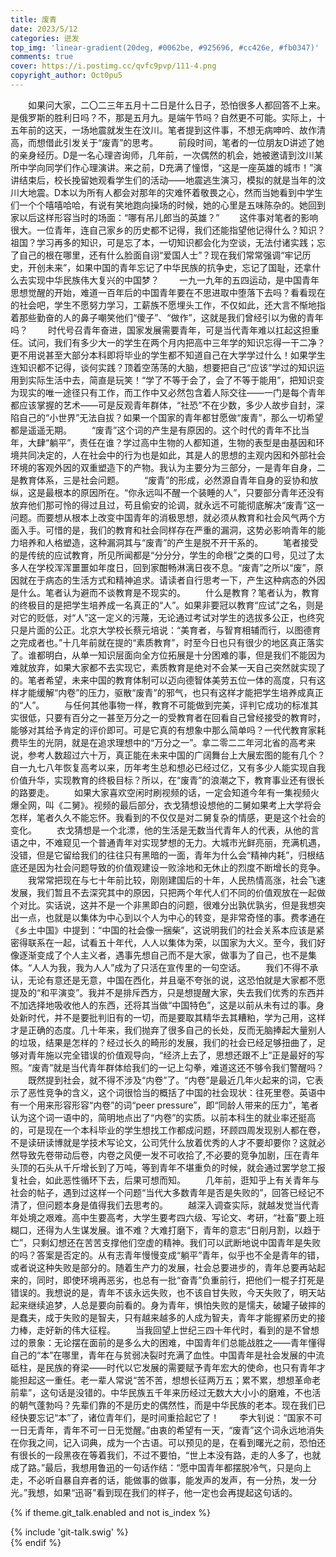 ```yaml
---
title: 废青
date: 2023/5/12
categories: 迸发
top_img: 'linear-gradient(20deg, #0062be, #925696, #cc426e, #fb0347)'
comments: true
cover: https://i.postimg.cc/qvfc9pvp/111-4.png
copyright_author: Oct0pu5
---
```


&ensp;&ensp;&ensp;&ensp;如果问大家，二〇二三年五月十二日是什么日子，恐怕很多人都回答不上来。是俄罗斯的胜利日吗？不，那是五月九。是端午节吗？自然更不可能。实际上，十五年前的这天，一场地震就发生在汶川。笔者提到这件事，不想无病呻吟、故作清高，而想借此引发关于“废青”的思考。
&ensp;&ensp;&ensp;&ensp;前段时间，笔者的一位朋友D讲述了她的亲身经历。D是一名心理咨询师，几年前，一次偶然的机会，她被邀请到汶川某所中学向同学们作心理演讲。来之前，D充满了憧憬，“这是一座英雄的城市！”演讲结束后，校长挽留她观看学生们的活动——地震逃生演习，模拟的就是当年的汶川大地震。D本以为所有人都会对那年的灾难怀着敬畏之心，然而当她看到中学生们一个个嘻嘻哈哈，有说有笑地跑向操场的时候，她的心里是五味陈杂的。她回到家以后这样形容当时的场面：“哪有吊儿郎当的英雄？”
&ensp;&ensp;&ensp;&ensp;这件事对笔者的影响很大。一位青年，连自己家乡的历史都不记得，我们还能指望他记得什么？知识？祖国？学习再多的知识，可是忘了本，一切知识都会化为空谈，无法付诸实践；忘了自己的根在哪里，还有什么脸面自诩“爱国人士”？现在我们常常强调“牢记历史，开创未来”，如果中国的青年忘记了中华民族的抗争史，忘记了国耻，还拿什么去实现中华民族伟大复兴的中国梦？
&ensp;&ensp;&ensp;&ensp;一九一九年的五四运动，是中国青年思想觉醒的开始，难道一百年后的中国青年要在不思进取中堕落下去吗？看看现在的社会吧，学生不愿努力学习，工薪族不愿埋头工作，不仅如此，还大言不惭地指着那些勤奋的人的鼻子嘲笑他们“傻子”、“做作”，这就是我们曾经引以为傲的青年吗？
&ensp;&ensp;&ensp;&ensp;时代号召青年奋进，国家发展需要青年，可是当代青年难以扛起这担重任。试问，我们有多少大一的学生在两个月内把高中三年学的知识忘得一干二净？更不用说甚至大部分本科即将毕业的学生都不知道自己在大学学过什么！如果学生连知识都不记得，谈何实践？顶着空荡荡的大脑，想要把自己“应该”学过的知识运用到实际生活中去，简直是玩笑！“学了不等于会了，会了不等于能用”，把知识变为现实的唯一途径只有工作，而工作中又必然包含着人际交往——一门是每个青年都应该掌握的艺术——可是反观青年群体，“社恐”不在少数，多少人故步自封，深陷自己的“小世界”无法自拔？如果一个国家的青年都甘愿做“废青”，那么一切希望都是遥遥无期。
&ensp;&ensp;&ensp;&ensp;“废青”这个词的产生是有原因的。这个时代的青年不比当年，大肆“躺平”，责任在谁？学过高中生物的人都知道，生物的表型是由基因和环境共同决定的，人在社会中的行为也是如此，其是人的思想的主观内因和外部社会环境的客观外因的双重塑造下的产物。我认为主要分为三部分，一是青年自身，二是教育体系，三是社会问题。
&ensp;&ensp;&ensp;&ensp;“废青”的形成，必然源自青年自身的妥协和放纵，这是最根本的原因所在。“你永远叫不醒一个装睡的人”，只要部分青年还没有放弃他们那可怜的得过且过，苟且偷安的论调，就永远不可能彻底解决“废青”这一问题。而要想从根本上改变中国青年的消极思想，就必须从教育和社会风气两个方面入手。可惜的是，我们的教育和社会同样存在严重的漏洞，这势必影响青年的能力培养和人格塑造，这种漏洞其与“废青”的产生是脱不开干系的。
&ensp;&ensp;&ensp;&ensp;笔者接受的是传统的应试教育，所见所闻都是“分分分，学生的命根”之类的口号，见过了太多人在学校浑浑噩噩如年度日，回到家酣畅淋漓日夜不息。“废青”之所以“废”，原因就在于病态的生活方式和精神追求。请读者自行思考一下，产生这种病态的外因是什么。笔者认为避而不谈教育是不现实的。
&ensp;&ensp;&ensp;&ensp;什么是教育？笔者认为，教育的终极目的是把学生培养成一名真正的“人”。如果非要冠以教育“应试”之名，则是对它的贬低，对“人”这一定义的污蔑，无论通过考试对学生的选拔多公正，也终究只是片面的公正。北京大学校长蔡元培说：“美育者，与智育相辅而行，以图德育之完成者也。”十几年前就在提的“素质教育”，时至今日也只有很少的地区真正落实了。谁都明白，从单一知识层面向全方位拓展是十分困难的事，但是我们不能因为难就放弃，如果大家都不去实现它，素质教育是绝对不会某一天自己突然就实现了的。笔者希望，未来中国的教育体制可以迈向德智体美劳五位一体的高度，只有这样才能缓解“内卷”的压力，驱散“废青”的邪气，也只有这样才能把学生培养成真正的“人”。
&ensp;&ensp;&ensp;&ensp;与任何其他事物一样，教育不可能做到完美，评判它成功的标准其实很低，只要有百分之一甚至万分之一的受教育者在回看自己曾经接受的教育时，能够对其给予肯定的评价即可。可是它真的有想象中那么简单吗？一代代教育家耗费毕生的光阴，就是在追求理想中的“万分之一”。拿二零二二年河北省的高考来说，参考人数超过六十万，真正能在未来中国的广阔舞台上大展宏图的能有几个？自一九七八年恢复高考以来，历年考生总和想必已经过亿，又有多少人能实现自我价值升华，实现教育的终极目标？所以，在“废青”的浪潮之下，教育事业还有很长的路要走。
&ensp;&ensp;&ensp;&ensp;如果大家喜欢空闲时刷视频的话，一定会知道今年有一集视频火爆全网，叫《二舅》。视频的最后部分，衣戈猜想设想他的二舅如果考上大学将会怎样，笔者久久不能忘怀。我看到的不仅仅是对二舅复杂的情感，更是这个社会的变化。
&ensp;&ensp;&ensp;&ensp;衣戈猜想是一个北漂，他的生活是无数当代青年人的代表，从他的言语之中，不难窥见一个普通青年对实现梦想的无力。大城市光鲜亮丽，充满机遇，没错，但是它留给我们的往往只有黑暗的一面，青年为什么会“精神内耗”，归根结底还是因为社会问题导致的价值观建设一败涂地和无休止的烈度不断增长的竞争。
&ensp;&ensp;&ensp;&ensp;我常常把现在与七十年前比较，刚刚建国后的十年，人民热情高涨，社会飞速发展，我们暂且不去深究其中的原因，只把两个年代人们不同的价值观放在一起做个对比。实话说，这并不是一个非黑即白的问题，很难分出孰优孰劣，但是我想突出一点，也就是以集体为中心到以个人为中心的转变，是非常奇怪的事。费孝通在《乡土中国》中提到：“中国的社会像一捆柴”，这说明我们的社会关系本应该是紧密得联系在一起，试看五十年代，人人以集体为荣，以国家为大义。至今，我们好像逐渐变成了个人主义者，遇事先想自己而不是大家，做事为了自己，也不是集体。“人人为我，我为人人”成为了只活在宣传里的一句空话。
&ensp;&ensp;&ensp;&ensp;我们不得不承认，无论有意还是无意，中国在西化，并且毫不夸张的说，这恐怕就是大家都不愿提及的“和平演变”。我并不是排斥西方，只是想提醒大家，失去我们优秀的东西并不加选择地吸收他人的东西，还将其当做“中国特色”，这是以前从未有过的事。身处新时代，并不是要批判旧有的一切，而是要取其精华去其糟粕，学为己用，这样才是正确的态度。几十年来，我们抛弃了很多自己的长处，反而无脑捧起大量别人的垃圾，结果是怎样的？经过长久的畸形的发展，我们的社会已经足够扭曲了，足够对青年施以完全错误的价值观导向，“经济上去了，思想还跟不上”正是最好的写照。“废青”就是当代青年群体给我们的一记上勾拳，难道这还不够令我们警醒吗？
&ensp;&ensp;&ensp;&ensp;既然提到社会，就不得不涉及“内卷”了。“内卷”是最近几年火起来的词，它表示了恶性竞争的含义，这个词很恰当的概括了中国的社会现状：往死里卷。英语中有一个用来形容形容“内卷”的词“peer pressure”，即“同龄人带来的压力”，笔者认为这个词一语中的，简明地点出了“内卷”的实质。以前本科生的就业率还挺高的，可是现在一个本科毕业的学生想找工作都成问题，环顾四周发现别人都在卷，不是读研读博就是学技术写论文，公司凭什么放着优秀的人才不要却要你？这就必然导致先卷带动后卷，内卷之风便一发不可收拾了,不必要的竞争加剧，压在青年头顶的石头从千斤增长到了万吨，等到青年不堪重负的时候，就会通过罢学怠工报复社会，如此恶性循环下去，后果可想而知。
&ensp;&ensp;&ensp;&ensp;几年前，逛知乎上有关青年与社会的帖子，遇到过这样一个问题“当代大多数青年是否是失败的”，回答已经记不清了，但问题本身是值得我们去思考的。
&ensp;&ensp;&ensp;&ensp;越深入调查实际，就越发觉当代青年处境之艰难。高中生要高考，大学生要考四六级、写论文、考研，“社畜”要上班糊口，还得为人生谋发展。谁不难？大难打磨下，青年的意志“日削月割，以趋于亡”，只剩幻想还在苦苦支撑他们空虚的精神。我们可以武断地说中国青年是失败的吗？答案是否定的。从有志青年慢慢变成“躺平”青年，似乎也不全是青年的错，或者说这种失败是部分的。随着生产力的发展，社会总要进步的，青年总要再站起来的，同时，即使环境再恶劣，也总有一批“奋青”负重前行，把他们一棍子打死是错误的。我想说的是，青年不该永远失败，也不该自甘失败，今天失败了，明天站起来继续追梦，人总是要向前看的。身为青年，惧怕失败的是懦夫，破罐子破摔的是蠢夫，成于失败的是智夫，只有越来越多的人成为智夫，青年才能握紧历史的接力棒，走好新的伟大征程。
&ensp;&ensp;&ensp;&ensp;当我回望上世纪三四十年代时，看到的是不曾想过的景象：无论摆在面前的是多么大的困难，中国青年们总能战胜之——青年懂得自己的“本”在哪里，青年在与贫弱决裂时充满了血性。中国青年是社会发展的中流砥柱，是民族的脊梁——时代以它发展的需要赋予青年宏大的使命，也只有青年才能担起这一重任。老一辈人常说“苦不苦，想想长征两万五；累不累，想想革命老前辈”，这句话是没错的。中华民族五千年来历经过无数大大小小的磨难，不也活的朝气蓬勃吗？先辈们靠的不是历史的偶然性，而是中华民族的老本。现在我们已经快要忘记“本”了，诸位青年们，是时间重拾起它了！
&ensp;&ensp;&ensp;&ensp;李大钊说：“国家不可一日无青年，青年不可一日无觉醒。”由衷的希望有一天，“废青”这个词永远地消失在你我之间，记入词典，成为一个古语。可以预见的是，在看到曙光之前，恐怕还有很长的一段黑夜在等着我们，不过不要怕，“世上本没有路，走的人多了，也就成了路。”最后，我想用鲁迅的一句话作结：“愿中国青年都摆脱冷气，只是向上走，不必听自暴自弃者的话，能做事的做事，能发声的发声，有一分热，发一分光。”我想，如果“迅哥”看到现在我们的样子，他一定也会再提起这句话的。

{% if theme.git_talk.enabled and not is_index %}  
<div>{% include 'git-talk.swig' %}</div>  
{% endif %}